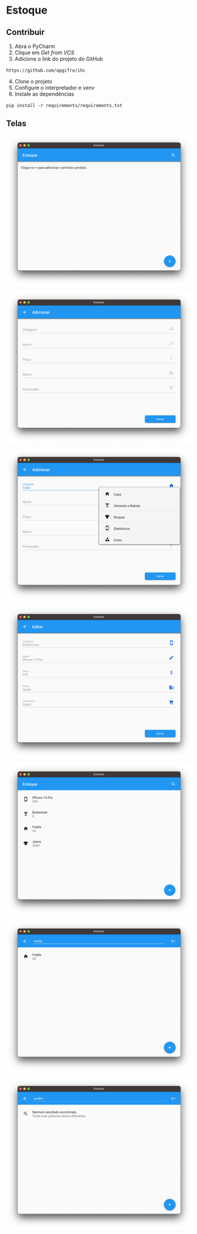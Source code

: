 # Estoque

## Contribuir

1. Abra o PyCharm
2. Clique em _Get from VCS_
3. Adicione o link do projeto do GitHub
```
https://github.com/apgifro/ihc
```
4. Clone o projeto
5. Configure o interpretador e _venv_
6. Instale as dependências
```
pip install -r requirements/requirements.txt
```

## Telas

![screen1](/readme/s1.png)

![screen2](/readme/s2.png)

![screen2](/readme/s3.png)

![screen2](/readme/s4.png)

![screen2](/readme/s5.png)

![screen2](/readme/s6.png)

![screen2](/readme/s7.png)
